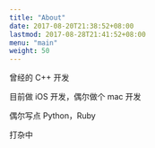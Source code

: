 ```yaml
---
title: "About"
date: 2017-08-20T21:38:52+08:00
lastmod: 2017-08-28T21:41:52+08:00
menu: "main"
weight: 50
---
```


曾经的 C++ 开发

目前做 iOS 开发，偶尔做个 mac 开发

偶尔写点 Python，Ruby

打杂中